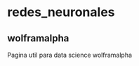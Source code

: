 # redes_neuronales

## wolframalpha
Pagina util para data science <a src="https://www.wolframalpha.com/">wolframalpha</a>

